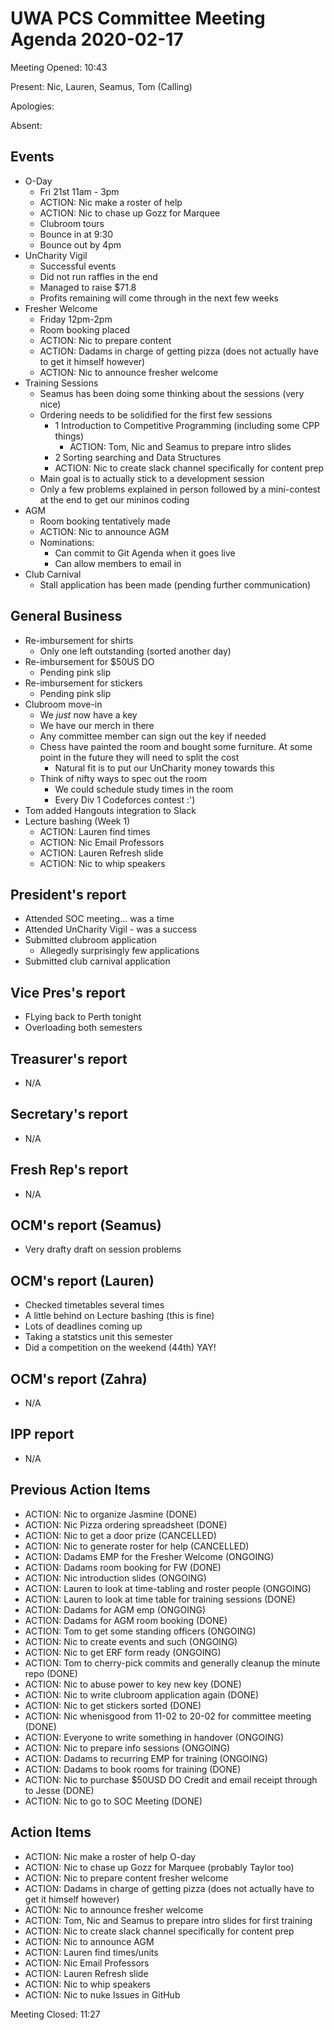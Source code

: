 # UWA PCS Committee Meeting Agenda 2020-02-17
Meeting Opened: 10:43

Present: Nic, Lauren, Seamus, Tom (Calling)

Apologies: 

Absent: 

## Events
  - O-Day
    - Fri 21st 11am - 3pm
    - ACTION: Nic make a roster of help
    - ACTION: Nic to chase up Gozz for Marquee 
    - Clubroom tours
    - Bounce in at 9:30
    - Bounce out by 4pm 
  - UnCharity Vigil
    - Successful events 
    - Did not run raffles in the end
    - Managed to raise $71.8
    - Profits remaining will come through in the next few weeks
  - Fresher Welcome
    - Friday 12pm-2pm
    - Room booking placed
    - ACTION: Nic to prepare content
    - ACTION: Dadams in charge of getting pizza (does not actually have to get it himself however)
    - ACTION: Nic to announce fresher welcome
  - Training Sessions
    - Seamus has been doing some thinking about the sessions (very nice)
    - Ordering needs to be solidified for the first few sessions 
      - 1 Introduction to Competitive Programming (including some CPP things)
        - ACTION: Tom, Nic and Seamus to prepare intro slides
      - 2 Sorting searching and Data Structures 
      - ACTION: Nic to create slack channel specifically for content prep
    - Main goal is to actually stick to a development session
    - Only a few problems explained in person followed by a mini-contest at the end to get our mininos coding
  - AGM
    - Room booking tentatively made
    - ACTION: Nic to announce AGM 
    - Nominations:
      - Can commit to Git Agenda when it goes live
      - Can allow members to email in
  - Club Carnival
    - Stall application has been made (pending further communication)

## General Business
  - Re-imbursement for shirts
    - Only one left outstanding (sorted another day)
  - Re-imbursement for $50US DO
    - Pending pink slip
  - Re-imbursement for stickers
    - Pending pink slip
  - Clubroom move-in
    - We *just* now have a key
    - We have our merch in there
    - Any committee member can sign out the key if needed 
    - Chess have painted the room and bought some furniture. At some point in the future they will need to split the cost
      - Natural fit is to put our UnCharity money towards this
    - Think of nifty ways to spec out the room
      - We could schedule study times in the room 
      - Every Div 1 Codeforces contest :')
  - Tom added Hangouts integration to Slack
  - Lecture bashing (Week 1)
    - ACTION: Lauren find times
    - ACTION: Nic Email Professors
    - ACTION: Lauren Refresh slide
    - ACTION: Nic to whip speakers
    
## President's report
  - Attended SOC meeting... was a time
  - Attended UnCharity Vigil - was a success
  - Submitted clubroom application
    - Allegedly surprisingly few applications
  - Submitted club carnival application

## Vice Pres's report
  - FLying back to Perth tonight
  - Overloading both semesters
  
## Treasurer's report
  - N/A
  
## Secretary's report
  - N/A
  
## Fresh Rep's report
  - N/A
  
## OCM's report (Seamus)
  - Very drafty draft on session problems
  
## OCM's report (Lauren)
  - Checked timetables several times
  - A little behind on Lecture bashing (this is fine)
  - Lots of deadlines coming up 
  - Taking a statstics unit this semester
  - Did a competition on the weekend (44th) YAY!
  
## OCM's report (Zahra)
  - N/A
  
## IPP report
  - N/A
  
## Previous Action Items
  - ACTION: Nic to organize Jasmine (DONE)
  - ACTION: Nic Pizza ordering spreadsheet (DONE)
  - ACTION: Nic to get a door prize (CANCELLED)
  - ACTION: Nic to generate roster for help (CANCELLED)
  - ACTION: Dadams EMP for the Fresher Welcome (ONGOING)
  - ACTION: Dadams room booking for FW (DONE)
  - ACTION: Nic introduction slides (ONGOING)
  - ACTION: Lauren to look at time-tabling and roster people (ONGOING)
  - ACTION: Lauren to look at time table for training sessions (DONE)
  - ACTION: Dadams for AGM emp (ONGOING)
  - ACTION: Dadams for AGM room booking (DONE)
  - ACTION: Tom to get some standing officers (ONGOING)
  - ACTION: Nic to create events and such (ONGOING)
  - ACTION: Nic to get ERF form ready (ONGOING)
  - ACTION: Tom to cherry-pick commits and generally cleanup the minute repo (DONE)
  - ACTION: Nic to abuse power to key new key (DONE) 
  - ACTION: Nic to write clubroom application again (DONE)
  - ACTION: Nic to get stickers sorted (DONE)
  - ACTION: Nic whenisgood from 11-02 to 20-02 for committee meeting (DONE)
  - ACTION: Everyone to write something in handover (ONGOING)
  - ACTION: Nic to prepare info sessions (ONGOING)
  - ACTION: Dadams to recurring EMP for training (ONGOING)
  - ACTION: Dadams to book rooms for training (DONE)
  - ACTION: Nic to purchase $50USD DO Credit and email receipt through to Jesse (DONE)
  - ACTION: Nic to go to SOC Meeting (DONE)
  
## Action Items 
  - ACTION: Nic make a roster of help O-day
  - ACTION: Nic to chase up Gozz for Marquee (probably Taylor too)
  - ACTION: Nic to prepare content fresher welcome
  - ACTION: Dadams in charge of getting pizza (does not actually have to get it himself however)
  - ACTION: Nic to announce fresher welcome
  - ACTION: Tom, Nic and Seamus to prepare intro slides for first training
  - ACTION: Nic to create slack channel specifically for content prep
  - ACTION: Nic to announce AGM 
  - ACTION: Lauren find times/units
  - ACTION: Nic Email Professors
  - ACTION: Lauren Refresh slide
  - ACTION: Nic to whip speakers
  - ACTION: Nic to nuke Issues in GitHub

Meeting Closed: 11:27
